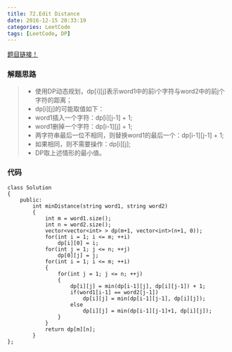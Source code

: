 ```yaml
---
title: 72.Edit Distance
date: 2016-12-15 20:33:19
categories: LeetCode
tags: [LeetCode, DP]
---
```



[题目链接！][1]

### 解题思路
> * 使用DP动态规划，dp[i][j]表示word1中的前i个字符与word2中的前j个字符的距离；
> * dp[i][j]的可能取值如下：
> * word1插入一个字符：dp[i][j-1] + 1;
> * word1删掉一个字符：dp[i-1][j] + 1;
> * 两字符串最后一位不相同，则替换word1的最后一个：dp[i-1][j-1] + 1;
> * 如果相同，则不需要操作：dp[i][j];
> * DP取上述情形的最小值。

<!--more-->

### 代码
```
class Solution
{
    public:
        int minDistance(string word1, string word2)
        {
            int m = word1.size();
            int n = word2.size();
            vector<vector<int> > dp(m+1, vector<int>(n+1, 0));
            for(int i = 1; i <= m; ++i)
                dp[i][0] = i;
            for(int j = 1; j <= n; ++j)
                dp[0][j] = j;
            for(int i = 1; i <= m; ++i)
            {
                for(int j = 1; j <= n; ++j)
                {
                    dp[i][j] = min(dp[i-1][j], dp[i][j-1]) + 1;
                    if(word1[i-1] == word2[j-1])
                        dp[i][j] = min(dp[i-1][j-1], dp[i][j]);
                    else
                        dp[i][j] = min(dp[i-1][j-1]+1, dp[i][j]);
                }
            }
            return dp[m][n];
        }
};
```

  [1]: https://leetcode.com/problems/edit-distance/